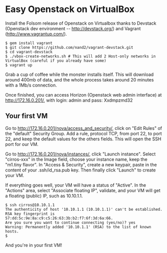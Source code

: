 Easy Openstack on VirtualBox
============================
Install the Folsom release of Openstack on Virtualbox thanks to Devstack (Openstack dev environment -- http://devstack.org/) and Vagrant (http://www.vagrantup.com/).

```
$ gem install vagrant
$ git clone https://github.com/nand2/vagrant-devstack.git
$ cd vagrant-devstack
$ ./vbox-create-networks.sh # This will add 2 Host-only networks in VirtualBox (careful if you already have some)
$ vagrant up
```

Grab a cup of coffee while the monster installs itself. This will download around 400mb of data, and the whole process takes around 20 minutes with a 1Mb/s connection.

Once finished, you can access Horizon (Openstack web admin interface) at http://172.16.0.201/, with login: admin and pass: Xxdmpzmd32

Your first VM
-------------
Go to http://172.16.0.201/nova/access_and_security/, click on "Edit Rules" of the "default" Security Group. Add a rule, protocol TCP, from port 22, to port 22, and keep the default values for the others fields. This will open the SSH port for our VM.

Go to http://172.16.0.201/nova/instances/, click "Launch instance". Select "cirros-xxx" in the Image field, choose your instance name, keep the "m1.tiny flavor". In "Access & Security", create a new keypair, paste in the content of your .ssh/id_rsa.pub key. Then finally click "Launch" to create your VM.

If everything goes well, your VM will have a status of "Active". In the "Actions" area, select "Associate floating IP", validate, and your VM will get a floating (public) IP, such as 10.10.1.1.

```
$ ssh cirros@10.10.1.1
The authenticity of host '10.10.1.1 (10.10.1.1)' can't be established.
RSA key fingerprint is 57:dd:5c:9e:8a:c9:c5:26:63:3b:b2:f7:6f:3d:6a:66.
Are you sure you want to continue connecting (yes/no)? yes
Warning: Permanently added '10.10.1.1' (RSA) to the list of known hosts.
$
```
And you're in your first VM!